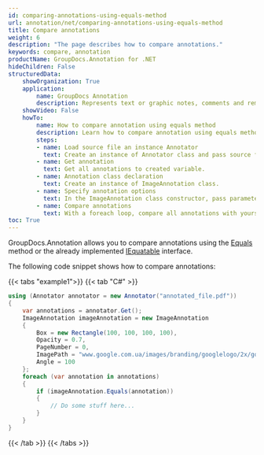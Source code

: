 ```yaml
---
id: comparing-annotations-using-equals-method
url: annotation/net/comparing-annotations-using-equals-method
title: Compare annotations
weight: 6
description: "The page describes how to compare annotations."
keywords: compare, annotation
productName: GroupDocs.Annotation for .NET
hideChildren: False
structuredData:
    showOrganization: True
    application:    
        name: GroupDocs Annotation
        description: Represents text or graphic notes, comments and remarks attached to a specific part of the content of the document using C#
    showVideo: False
    howTo:
        name: How to compare annotation using equals method
        description: Learn how to compare annotation using equals method step by step
        steps:
        - name: Load source file an instance Annotator
          text: Create an instance of Annotator class and pass source file path as a constructor parameter. You may specify absolute or relative file path as per your requirements.
        - name: Get annotation
          text: Get all annotations to created variable.
        - name: Annotation class declaration          
          text: Create an instance of ImageAnnotation class.
        - name: Specify annotation options 
          text: In the ImageAnnotation class constructor, pass parameters.
        - name: Compare annotations
          text: With a foreach loop, compare all annotations with yours.
toc: True
---
```


GroupDocs.Annotation allows you to compare annotations using the [Equals](https://reference.groupdocs.com/annotation/net/groupdocs.annotation.models.annotationmodels/imageannotation/equals) method or the already implemented [IEquatable](https://docs.microsoft.com/en-us/dotnet/api/system.iequatable-1) interface.

The following code snippet shows how to compare annotations:

{{< tabs "example1">}}
{{< tab "C#" >}}
```csharp
using (Annotator annotator = new Annotator("annotated_file.pdf"))
{
	var annotations = annotator.Get();
	ImageAnnotation imageAnnotation = new ImageAnnotation
	{
		Box = new Rectangle(100, 100, 100, 100),
		Opacity = 0.7,
		PageNumber = 0,
		ImagePath = "www.google.com.ua/images/branding/googlelogo/2x/googlelogo_color_92x30dp.png",
		Angle = 100
	};
	foreach (var annotation in annotations)
	{
		if (imageAnnotation.Equals(annotation))
		{
			// Do some stuff here...
		}
	}
}
```
{{< /tab >}}
{{< /tabs >}}
